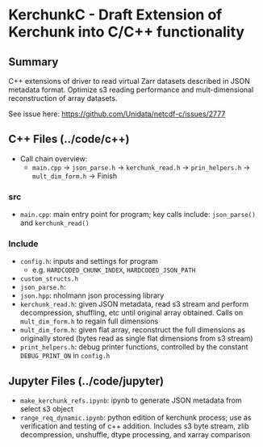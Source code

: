 # KerchunkC - Draft Extension of Kerchunk into C/C++ functionality

## Summary
C++ extensions of driver to read virtual Zarr datasets described in JSON metadata format. Optimize s3 reading performance and mult-dimensional reconstruction of array datasets.

See issue here: https://github.com/Unidata/netcdf-c/issues/2777

## C++ Files (../code/c++)
- Call chain overview:
    - `main.cpp` -> `json_parse.h` -> `kerchunk_read.h` -> `prin_helpers.h` -> `mult_dim_form.h` -> Finish

### src
- `main.cpp`: main entry point for program; key calls include: `json_parse()` and `kerchunk_read()`

### Include
- `config.h`: inputs and settings for program
    - e.g. `HARDCODED_CHUNK_INDEX`, `HARDCODED_JSON_PATH`
- `custom_structs.h`
- `json_parse.h`:
- `json.hpp`: nholmann json processing library
- `kerchunk_read.h`: given JSON metadata, read s3 stream and perform decompression, shuffling, etc until original array obtained. Calls on `mult_dim_form.h` to regain full dimensions
- `mult_dim_form.h`: given flat array, reconstruct the full dimensions as originally stored (bytes read as single flat dimensions from s3 stream)
- `print_helpers.h`: debug printer functions, controlled by the constant `DEBUG_PRINT_ON` in `config.h`

## Jupyter Files (../code/jupyter)
- `make_kerchunk_refs.ipynb`: ipynb to generate JSON metadata from select s3 object
- `range_req_dynamic.ipynb`: python edition of kerchunk process; use as verification and testing of c++ addition. Includes s3 byte stream, zlib decompression, unshuffle, dtype processing, and xarray comparison

